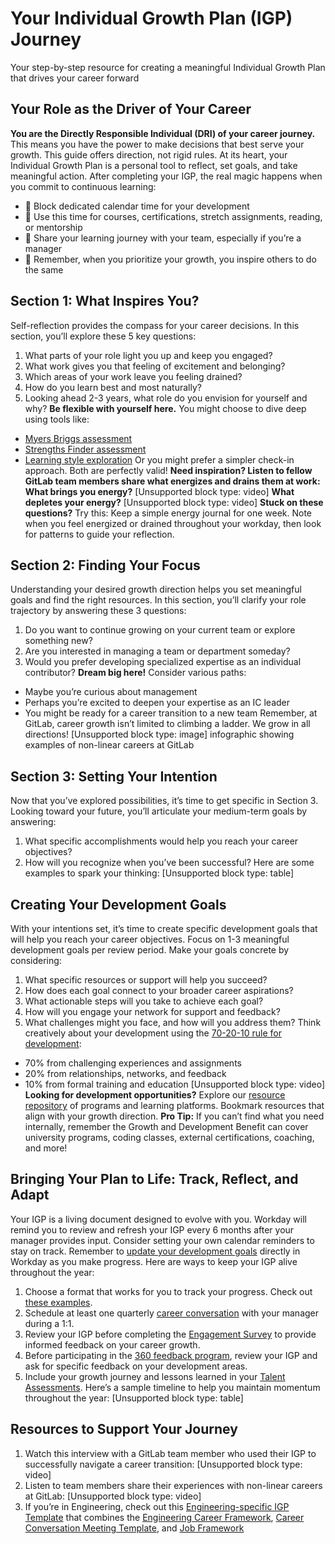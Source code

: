 # Your Individual Growth Plan (IGP) Journey

Your step-by-step resource for creating a meaningful Individual Growth Plan that drives your career forward
## Your Role as the Driver of Your Career
**You are the Directly Responsible Individual (DRI) of your career journey.** This means you have the power to make decisions that best serve your growth. This guide offers direction, not rigid rules. At its heart, your Individual Growth Plan is a personal tool to reflect, set goals, and take meaningful action.
After completing your IGP, the real magic happens when you commit to continuous learning:
- 📅 Block dedicated calendar time for your development
- 🌱 Use this time for courses, certifications, stretch assignments, reading, or mentorship
- 🔄 Share your learning journey with your team, especially if you’re a manager
- 🚀 Remember, when you prioritize your growth, you inspire others to do the same
## Section 1: What Inspires You?
Self-reflection provides the compass for your career decisions. In this section, you’ll explore these 5 key questions:
1. What parts of your role light you up and keep you engaged?
1. What work gives you that feeling of excitement and belonging?
1. Which areas of your work leave you feeling drained?
1. How do you learn best and most naturally?
1. Looking ahead 2-3 years, what role do you envision for yourself and why?
**Be flexible with yourself here.** You might choose to dive deep using tools like:
- [Myers Briggs assessment](https://www.16personalities.com/free-personality-test)
- [Strengths Finder assessment](https://www.gallup.com/cliftonstrengths/en/home.aspx)
- [Learning style exploration](https://edugage.com/what-is-my-learning-style/)
Or you might prefer a simpler check-in approach. Both are perfectly valid!
**Need inspiration? Listen to fellow GitLab team members share what energizes and drains them at work:**
**What brings you energy?**
[Unsupported block type: video]
**What depletes your energy?**
[Unsupported block type: video]
**Stuck on these questions?** Try this: Keep a simple energy journal for one week. Note when you feel energized or drained throughout your workday, then look for patterns to guide your reflection.
## Section 2: Finding Your Focus
Understanding your desired growth direction helps you set meaningful goals and find the right resources. In this section, you’ll clarify your role trajectory by answering these 3 questions:
1. Do you want to continue growing on your current team or explore something new?
1. Are you interested in managing a team or department someday?
1. Would you prefer developing specialized expertise as an individual contributor?
**Dream big here!** Consider various paths:
- Maybe you’re curious about management
- Perhaps you’re excited to deepen your expertise as an IC leader
- You might be ready for a career transition to a new team
Remember, at GitLab, career growth isn’t limited to climbing a ladder. We grow in all directions!
[Unsupported block type: image]
infographic showing examples of non-linear careers at GitLab
## Section 3: Setting Your Intention
Now that you’ve explored possibilities, it’s time to get specific in Section 3. Looking toward your future, you’ll articulate your medium-term goals by answering:
1. What specific accomplishments would help you reach your career objectives?
1. How will you recognize when you’ve been successful?
Here are some examples to spark your thinking:
[Unsupported block type: table]
## Creating Your Development Goals
With your intentions set, it’s time to create specific development goals that will help you reach your career objectives. Focus on 1-3 meaningful development goals per review period.
Make your goals concrete by considering:
1. What specific resources or support will help you succeed?
1. How does each goal connect to your broader career aspirations?
1. What actionable steps will you take to achieve each goal?
1. How will you engage your network for support and feedback?
1. What challenges might you face, and how will you address them?
Think creatively about your development using the [70-20-10 rule for development](https://handbook.gitlab.com/handbook/people-group/learning-and-development/career-development/#70-20-10-rule-for-development):
- 70% from challenging experiences and assignments
- 20% from relationships, networks, and feedback
- 10% from formal training and education
[Unsupported block type: video]
**Looking for development opportunities?** Explore our [resource repository](https://handbook.gitlab.com/handbook/people-group/learning-and-development/career-development/#directory) of programs and learning platforms. Bookmark resources that align with your growth direction.
**Pro Tip:** If you can’t find what you need internally, remember the Growth and Development Benefit can cover university programs, coding classes, external certifications, coaching, and more!
## Bringing Your Plan to Life: Track, Reflect, and Adapt
Your IGP is a living document designed to evolve with you. Workday will remind you to review and refresh your IGP every 6 months after your manager provides input. Consider setting your own calendar reminders to stay on track.
Remember to [update your development goals](https://docs.google.com/document/d/1qEqTHx_G1uIPQi8rIIbrHjJ6S0NYhKDoHeBOLXsjkNw/edit#heading=h.wje1pky1vhig) directly in Workday as you make progress. Here are ways to keep your IGP alive throughout the year:
1. Choose a format that works for you to track your progress. Check out [these examples](https://handbook.gitlab.com/handbook/people-group/learning-and-development/career-development/#tracking-your-progress).
1. Schedule at least one quarterly [career conversation](https://handbook.gitlab.com/handbook/people-group/learning-and-development/career-development/#having-career-conversations) with your manager during a 1:1.
1. Review your IGP before completing the [Engagement Survey](https://handbook.gitlab.com/handbook/people-group/engagement/#cultureamp-engagement-survey-overview) to provide informed feedback on your career growth.
1. Before participating in the [360 feedback program](https://handbook.gitlab.com/handbook/people-group/360-feedback/), review your IGP and ask for specific feedback on your development areas.
1. Include your growth journey and lessons learned in your [Talent Assessments](https://handbook.gitlab.com/handbook/people-group/talent-assessment/).
Here’s a sample timeline to help you maintain momentum throughout the year:
[Unsupported block type: table]
## Resources to Support Your Journey
1. Watch this interview with a GitLab team member who used their IGP to successfully navigate a career transition:
[Unsupported block type: video]
1. Listen to team members share their experiences with non-linear careers at GitLab:
[Unsupported block type: video]
1. If you’re in Engineering, check out this [Engineering-specific IGP Template](https://docs.google.com/spreadsheets/d/1hYkaQrPYhnp8V_8woCrig4cqIiL0G7eEzlwBS-7wGPk/edit) that combines the [Engineering Career Framework](https://handbook.gitlab.com/handbook/engineering/careers/matrix/), [Career Conversation Meeting Template](https://docs.google.com/document/d/1ugfwvhOcX6xPuxsn_oqZi7HV8364nQ5VnGO42IDlZkU/edit), and [Job Framework](https://docs.google.com/spreadsheets/d/1A46wqVK0ZdhmN7HT7G3QrBbExJw6vZJrSCFIiFd9T7U/edit?gid=0#gid=0)
